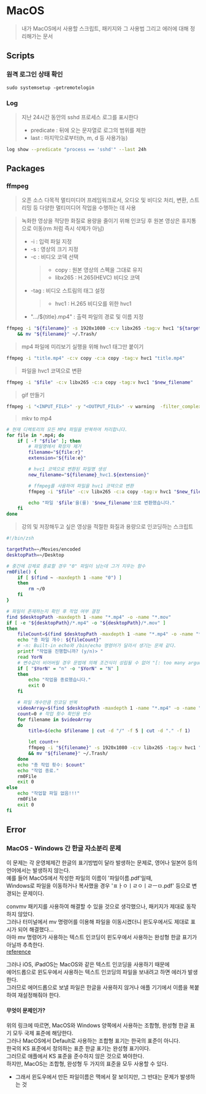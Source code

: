# MacOS

> 내가 MacOS에서 사용할 스크립트, 패키지와 그 사용법 그리고 에러에 대해 정리해가는 문서

## Scripts

### 원격 로그인 상태 확인

`sudo systemsetup -getremotelogin`

### Log

> 지난 24시간 동안의 sshd 프로세스 로그를 표시한다
>
> - predicate : 뒤에 오는 문자열로 로그의 범위를 제한
> - last : 마지막으로부터(h, m, d 등 사용가능)

```bash
log show --predicate "process == 'sshd'" --last 24h
```

## Packages

### ffmpeg

> 오픈 소스 다목적 멀티미디어 프레임워크로서, 오디오 및 비디오 처리, 변환, 스트리밍 등 다양한 멀티미디어 작업을 수행하는 데 사용

> 녹화한 영상을 적당한 화질로 용량을 줄이기 위해 인코딩 후 원본 영상은 휴지통으로 이동(rm 처럼 즉시 삭제가 아님)
>
> - -i : 입력 파일 지정
> - -s : 영상의 크기 지정
> - -c : 비디오 코덱 선택
>   > - copy : 원본 영상의 스펙을 그대로 유지
>   > - libx265 : H.265(HEVC) 비디오 코덱
> - -tag : 비디오 스트림의 태그 설정
>   > - hvc1 : H.265 비디오를 위한 hvc1
> - ".../${title}.mp4" : 출력 파일의 경로 및 이름 지정

```bash
ffmpeg -i "${filename}" -s 1920x1080 -c:v libx265 -tag:v hvc1 "${targetPath}/${title}.mp4" \
    && mv "${filename}" ~/.Trash/
```

> mp4 파일에 미리보기 실행을 위해 hvc1 태그만 붙이기

```bash
ffmpeg -i "title.mp4" -c:v copy -c:a copy -tag:v hvc1 "title.mp4"
```

> 파일을 hvc1 코덱으로 변환

```bash
ffmpeg -i "$file" -c:v libx265 -c:a copy -tag:v hvc1 "$new_filename"
```

> gif 만들기

```bash
ffmpeg -i "<INPUT_FILE>" -y "<OUTPUT_FILE>" -v warning  -filter_complex "[0:v] fps=15,split [1:v] [2:v]; [1:v] palettegen [p]; [2:v] fifo [3:v]; [3:v] [p] paletteuse" -loop 0
```

> mkv to mp4

```bash
# 현재 디렉토리의 모든 MP4 파일을 반복하여 처리합니다.
for file in *.mp4; do
    if [ -f "$file" ]; then
        # 파일명에서 확장자 제거
        filename="${file:r}"
        extension="${file:e}"

        # hvc1 코덱으로 변환된 파일명 생성
        new_filename="${filename}_hvc1.${extension}"

        # ffmpeg를 사용하여 파일을 hvc1 코덱으로 변환
        ffmpeg -i "$file" -c:v libx265 -c:a copy -tag:v hvc1 "$new_filename"

        echo "파일 '$file'을(를) '$new_filename'으로 변환했습니다."
    fi
done
```

> 강의 및 저장해두고 싶은 영상을 적절한 화질과 용량으로 인코딩하는 스크립트

```bash
#!/bin/zsh

targetPath=~/Movies/encoded
desktopPath=~/Desktop

# 중간에 강제로 종료할 경우 "0" 파일이 남는데 그거 지우는 함수
rm0File() {
	if [ $(find ~ -maxdepth 1 -name "0") ]
	then
		rm ~/0
	fi
}

# 파일이 존재하는지 확인 후 작업 여부 결정
find $desktopPath -maxdepth 1 -name "*.mp4" -o -name "*.mov"
if [ -e "${desktopPath}/*.mp4" -o "${desktopPath}/*.mov" ]
then
	fileCount=$(find $desktopPath -maxdepth 1 -name "*.mp4" -o -name "*.mov" | wc -l | tr -d \ )
	echo "총 파일 개수: ${fileCount}"
	# -n: Built-in echo와 /bin/echo 명령어가 달라서 생기는 문제 같다.
	printf "작업을 진행합니까? (y/n)> "
	read YorN
	# 변수값이 비어버릴 경우 문법에 의해 조건식이 성립될 수 없어 "[: too many arguments" 에러가 발생, 변수를 ""로 묶을 것
	if [ "$YorN" = "n" -o "$YorN" = "N" ]
	then
		echo "작업을 종료했습니다."
		exit 0
	fi

	# 파일 개수만큼 인코딩 반복
	videoArray=$(find $desktopPath -maxdepth 1 -name "*.mp4" -o -name "*.mov")
	count=0 # 작업 횟수 확인용 변수
	for filename in $videoArray
	do
		title=$(echo $filename | cut -d "/" -f 5 | cut -d "." -f 1)

		let count++
		ffmpeg -i "${filename}" -s 1920x1080 -c:v libx265 -tag:v hvc1 "${targetPath}/${title}.mp4" \
		&& mv "${filename}" ~/.Trash/
	done
	echo "총 작업 횟수: $count"
	echo "작업 종료."
	rm0File
	exit 0
else
	echo "작업할 파일 없음!!!"
	rm0File
	exit 0
fi
```

## Error

### MacOS - Windows 간 한글 자소분리 문제

이 문제는 각 운영체제간 한글의 표기방법이 달라 발생하는 문제로, 영어나 일본어 등의 언어에서는 발생하지 않는다.  
예를 들어 MacOS에서 작성한 파일의 이름이 '파일이름.pdf'일때,  
Windows로 파일을 이동하거나 복사했을 경우 'ㅍㅏㅇㅣㄹㅇㅣㄹㅡㅁ.pdf' 등으로 변경되는 문제이다.

convmv 패키지를 사용하여 해결할 수 있을 것으로 생각했으나, 패키지가 제대로 동작하지 않았다.  
그러나 터미널에서 mv 명령어를 이용해 파일을 이동시켰더니 윈도우에서도 제대로 표시가 되어 해결했다...  
아마 mv 명령어가 사용하는 텍스트 인코딩이 윈도우에서 사용하는 완성형 한글 표기가 아닐까 추측한다.  
[reference](https://www.kollhong.com/79-2/)

그러나 iOS, iPadOS는 MacOS와 같은 텍스트 인코딩을 사용하기 때문에  
에어드롭으로 윈도우에서 사용하는 텍스트 인코딩의 파일을 보내려고 하면 에러가 발생한다.  
그러므로 에어드롭으로 보낼 파일은 한글을 사용하지 않거나 애플 기기에서 이름을 복붙하여 재설정해줘야 한다.

#### 무엇이 문제인가?

위의 링크에 따르면, MacOS와 Windows 양쪽에서 사용하는 조합형, 완성형 한글 표기 모두 국제 표준에 해당한다.  
그러나 MacOS에서 Default로 사용하는 조합형 표기는 한국의 표준이 아니다.  
한국의 KS 표준에서 정의하는 표준 한글 표기는 완성형 표기이다.  
그러므로 애플에서 KS 표준을 준수하지 않은 것으로 봐야한다.  
하지만, MacOS는 조합형, 완성형 두 가지의 표준을 모두 사용할 수 있다.

- 그래서 윈도우에서 만든 파일이름은 맥에서 잘 보이지만, 그 반대는 문제가 발생하는 것
